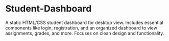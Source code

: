 # Student-Dashboard
A static HTML/CSS student dashboard for desktop view. Includes essential components like login, registration, and an organized dashboard to view assignments, grades, and more. Focuses on clean design and functionality.
